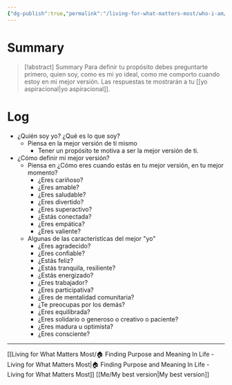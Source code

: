 ```yaml
---
{"dg-publish":true,"permalink":"/living-for-what-matters-most/who-i-am/"}
---
```


# Summary
>[!abstract] Summary
> Para definir tu propósito debes preguntarte primero, quien soy, como es mi yo ideal, como me comporto cuando estoy en mi mejor versión. Las respuestas te mostrarán a tu [[yo aspiracional\|yo aspiracional]].

# Log
- ¿Quién soy yo? ¿Qué es lo que soy?
   - Piensa en la mejor versión de ti mismo
      - Tener un propósito te motiva a ser la mejor versión de ti.
- ¿Cómo definir mi mejor versión?
   - Piensa en ¿Cómo eres cuando estás en tu mejor versión, en tu mejor momento?
      - ¿Eres cariñoso?
      - ¿Eres amable?
      - ¿Eres saludable?
      - ¿Eres divertido? 
      - ¿Eres superactivo?
      - ¿Estás conectada?
      - ¿Eres empática?
      - ¿Eres valiente?
   - Algunas de las características del mejor "yo"
      - ¿Eres agradecido?
      - ¿Eres confiable?
      - ¿Estás feliz?
      - ¿Estás tranquila, resiliente?
      - ¿Estás energizado?
      - ¿Eres trabajador?
      - ¿Eres participativa?
      - ¿Eres de mentalidad comunitaria?
      - ¿Te preocupas por los demás?
      - ¿Eres equilibrada?
      - ¿Eres solidario o generoso o creativo o paciente? 
      - ¿Eres madura u optimista? 
      - ¿Eres consciente?

---
[[Living for What Matters Most/🏠 Finding Purpose and Meaning In Life - Living for What Matters Most\|🏠 Finding Purpose and Meaning In Life - Living for What Matters Most]]
[[Me/My best version\|My best version]]